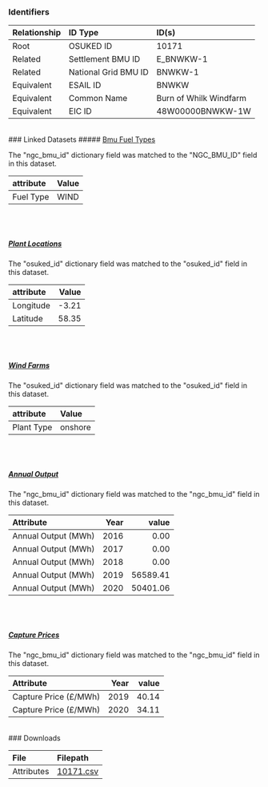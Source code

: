### Identifiers

| Relationship   | ID Type              | ID(s)                  |
|:---------------|:---------------------|:-----------------------|
| Root           | OSUKED ID            | 10171                  |
| Related        | Settlement BMU ID    | E_BNWKW-1              |
| Related        | National Grid BMU ID | BNWKW-1                |
| Equivalent     | ESAIL ID             | BNWKW                  |
| Equivalent     | Common Name          | Burn of Whilk Windfarm |
| Equivalent     | EIC ID               | 48W00000BNWKW-1W       |

<br>
### Linked Datasets
##### <a href="https://osuked.github.io/Power-Station-Dictionary/datasets/bmu-fuel-types">Bmu Fuel Types</a>



The "ngc_bmu_id" dictionary field was matched to the "NGC_BMU_ID" field in this dataset.

| attribute   | Value   |
|:------------|:--------|
| Fuel Type   | WIND    |

<br><br>
##### <a href="https://osuked.github.io/Power-Station-Dictionary/datasets/plant-locations">Plant Locations</a>



The "osuked_id" dictionary field was matched to the "osuked_id" field in this dataset.

| attribute   |   Value |
|:------------|--------:|
| Longitude   |   -3.21 |
| Latitude    |   58.35 |

<br><br>
##### <a href="https://osuked.github.io/Power-Station-Dictionary/datasets/wind-farms">Wind Farms</a>



The "osuked_id" dictionary field was matched to the "osuked_id" field in this dataset.

| attribute   | Value   |
|:------------|:--------|
| Plant Type  | onshore |

<br><br>
##### <a href="https://osuked.github.io/Power-Station-Dictionary/datasets/annual-output">Annual Output</a>



The "ngc_bmu_id" dictionary field was matched to the "ngc_bmu_id" field in this dataset.

| Attribute           |   Year |    value |
|:--------------------|-------:|---------:|
| Annual Output (MWh) |   2016 |     0.00 |
| Annual Output (MWh) |   2017 |     0.00 |
| Annual Output (MWh) |   2018 |     0.00 |
| Annual Output (MWh) |   2019 | 56589.41 |
| Annual Output (MWh) |   2020 | 50401.06 |

<br><br>
##### <a href="https://osuked.github.io/Power-Station-Dictionary/datasets/capture-prices">Capture Prices</a>



The "ngc_bmu_id" dictionary field was matched to the "ngc_bmu_id" field in this dataset.

| Attribute             |   Year |   value |
|:----------------------|-------:|--------:|
| Capture Price (£/MWh) |   2019 |   40.14 |
| Capture Price (£/MWh) |   2020 |   34.11 |


<br>
### Downloads


| File       | Filepath                                                                              |
|:-----------|:--------------------------------------------------------------------------------------|
| Attributes | [10171.csv](https://osuked.github.io/Power-Station-Dictionary/object_attrs/10171.csv) |
